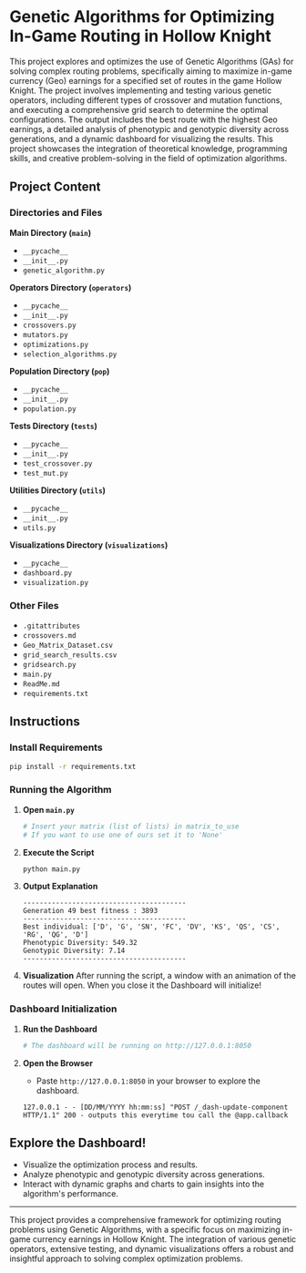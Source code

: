 # Genetic Algorithms for Optimizing In-Game Routing in Hollow Knight

This project explores and optimizes the use of Genetic Algorithms (GAs) for solving complex routing problems, specifically aiming to maximize in-game currency (Geo) earnings for a specified set of routes in the game Hollow Knight. The project involves implementing and testing various genetic operators, including different types of crossover and mutation functions, and executing a comprehensive grid search to determine the optimal configurations. The output includes the best route with the highest Geo earnings, a detailed analysis of phenotypic and genotypic diversity across generations, and a dynamic dashboard for visualizing the results. This project showcases the integration of theoretical knowledge, programming skills, and creative problem-solving in the field of optimization algorithms.

## Project Content

### Directories and Files

**Main Directory (`main`)**
- `__pycache__`
- `__init__.py`
- `genetic_algorithm.py`

**Operators Directory (`operators`)**
- `__pycache__`
- `__init__.py`
- `crossovers.py`
- `mutators.py`
- `optimizations.py`
- `selection_algorithms.py`

**Population Directory (`pop`)**
- `__pycache__`
- `__init__.py`
- `population.py`

**Tests Directory (`tests`)**
- `__pycache__`
- `__init__.py`
- `test_crossover.py`
- `test_mut.py`

**Utilities Directory (`utils`)**
- `__pycache__`
- `__init__.py`
- `utils.py`

**Visualizations Directory (`visualizations`)**
- `__pycache__`
- `dashboard.py`
- `visualization.py`

### Other Files
- `.gitattributes`
- `crossovers.md`
- `Geo_Matrix_Dataset.csv`
- `grid_search_results.csv`
- `gridsearch.py`
- `main.py`
- `ReadMe.md`
- `requirements.txt`

## Instructions

### Install Requirements
```bash
pip install -r requirements.txt
```

### Running the Algorithm

1. **Open `main.py`**
   ```python
   # Insert your matrix (list of lists) in matrix_to_use
   # If you want to use one of ours set it to 'None'
   ```

2. **Execute the Script**
   ```bash
   python main.py
   ```

3. **Output Explanation**
   ```
   ----------------------------------------
   Generation 49 best fitness : 3893
   ----------------------------------------
   Best individual: ['D', 'G', 'SN', 'FC', 'DV', 'KS', 'QS', 'CS', 'RG', 'QG', 'D']
   Phenotypic Diversity: 549.32
   Genotypic Diversity: 7.14
   ----------------------------------------
   ```

4. **Visualization**
   After running the script, a window with an animation of the routes will open.
   When you close it the Dashboard will initialize!

### Dashboard Initialization

1. **Run the Dashboard**
   ```bash
   # The dashboard will be running on http://127.0.0.1:8050
   ```

2. **Open the Browser**
   - Paste `http://127.0.0.1:8050` in your browser to explore the dashboard.

   ```
   127.0.0.1 - - [DD/MM/YYYY hh:mm:ss] "POST /_dash-update-component HTTP/1.1" 200 - outputs this everytime tou call the @app.callback
   ```

## Explore the Dashboard!
- Visualize the optimization process and results.
- Analyze phenotypic and genotypic diversity across generations.
- Interact with dynamic graphs and charts to gain insights into the algorithm's performance.

---

This project provides a comprehensive framework for optimizing routing problems using Genetic Algorithms, with a specific focus on maximizing in-game currency earnings in Hollow Knight. The integration of various genetic operators, extensive testing, and dynamic visualizations offers a robust and insightful approach to solving complex optimization problems.